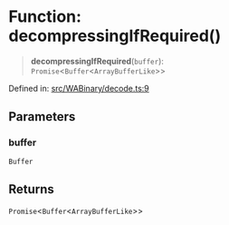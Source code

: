 # Function: decompressingIfRequired()

> **decompressingIfRequired**(`buffer`): `Promise`\<`Buffer`\<`ArrayBufferLike`\>\>

Defined in: [src/WABinary/decode.ts:9](https://github.com/Fokusdotid/bail/blob/043003e0dc220c8f52aef36f90c7026f3a192427/src/WABinary/decode.ts#L9)

## Parameters

### buffer

`Buffer`

## Returns

`Promise`\<`Buffer`\<`ArrayBufferLike`\>\>
